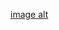 [image alt](https://github.com/Harshavardhan-dotcom/Weather-Data-Analysis_Harshavardhan/blob/56efbf95f95c0182c765a884eb39892f6d14c569/README.pdf)
